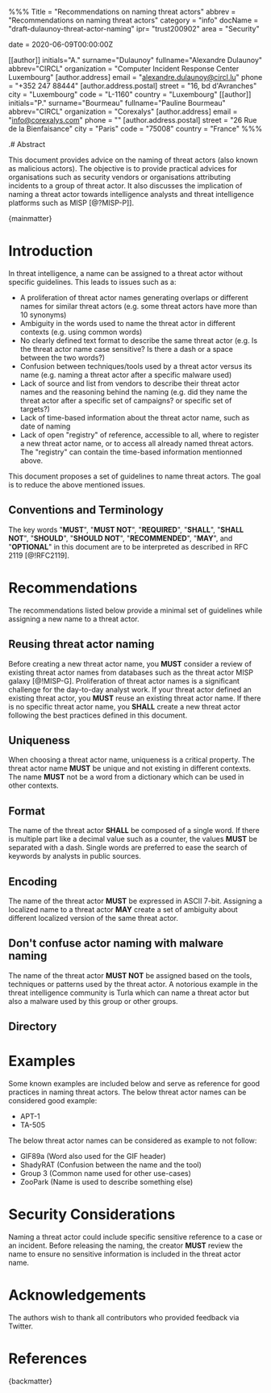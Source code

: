 %%%
Title = "Recommendations on naming threat actors"
abbrev = "Recommendations on naming threat actors"
category = "info"
docName = "draft-dulaunoy-threat-actor-naming"
ipr= "trust200902"
area = "Security"

date = 2020-06-09T00:00:00Z

[[author]]
initials="A."
surname="Dulaunoy"
fullname="Alexandre Dulaunoy"
abbrev="CIRCL"
organization = "Computer Incident Response Center Luxembourg"
 [author.address]
 email = "alexandre.dulaunoy@circl.lu"
 phone = "+352 247 88444"
 [author.address.postal]
 street = "16, bd d'Avranches"
 city = "Luxembourg"
 code = "L-1160"
 country = "Luxembourg"
[[author]]
initials="P."
surname="Bourmeau"
fullname="Pauline Bourmeau"
abbrev="CIRCL"
organization = "Corexalys"
 [author.address]
 email = "info@corexalys.com"
 phone = ""
 [author.address.postal]
 street = "26 Rue de la Bienfaisance"
 city = "Paris"
 code = "75008"
 country = "France"
%%%

.# Abstract

This document provides advice on the naming of threat actors (also known as malicious actors).
The objective is to provide practical advices for organisations such as security vendors or organisations attributing
incidents to a group of threat actor. It also discusses the implication of naming a threat actor towards intelligence analysts
and threat intelligence platforms such as MISP [@?MISP-P]].

{mainmatter}

# Introduction

In threat intelligence, a name can be assigned to a threat actor without specific guidelines. This leads to issues such
as a:

- A proliferation of threat actor names generating overlaps or different names for similar threat actors (e.g. some threat actors have more than 10 synonyms)
- Ambiguity in the words used to name the threat actor in different contexts (e.g. using common words)
- No clearly defined text format to describe the same threat actor (e.g. Is the threat actor name case sensitive? Is there a dash or a space between the two words?)
- Confusion between techniques/tools used by a threat actor versus its name (e.g. naming a threat actor after a specific malware used)
- Lack of source and list from vendors to describe their threat actor names and the reasoning behind the naming (e.g. did they name the threat actor after a specific set of campaigns? or specific set of targets?)
- Lack of time-based information about the threat actor name, such as date of naming
- Lack of open "registry" of reference, accessible to all, where to register a new threat actor name, or to access all already named threat actors. The "registry" can contain the time-based information mentionned above.

This document proposes a set of guidelines to name threat actors. The goal is to reduce the above mentioned issues.


##  Conventions and Terminology

The key words "**MUST**", "**MUST NOT**", "**REQUIRED**", "**SHALL**", "**SHALL NOT**",
"**SHOULD**", "**SHOULD NOT**", "**RECOMMENDED**", "**MAY**", and "**OPTIONAL**" in this
document are to be interpreted as described in RFC 2119 [@!RFC2119].

# Recommendations

The recommendations listed below provide a minimal set of guidelines while assigning a new name to a threat actor.

## Reusing threat actor naming

Before creating a new threat actor name, you **MUST** consider a review of existing threat actor names from databases such as the threat actor
MISP galaxy [@!MISP-G]. Proliferation of threat actor names is a significant challenge for the day-to-day analyst work. If your threat actor defined an existing threat actor, you **MUST**
reuse an existing threat actor name. If there is no specific threat actor name, you **SHALL** create a new threat actor following the best practices defined in this document.

## Uniqueness

When choosing a threat actor name, uniqueness is a critical property. The threat actor name **MUST** be unique and not existing in different contexts. The name **MUST** not be a word from a dictionary which can be used in other contexts.

## Format

The name of the threat actor **SHALL** be composed of a single word. If there is multiple part like a decimal value such as a counter, the values **MUST** be separated with a dash. Single words are preferred to ease the search of keywords by analysts in public sources.

## Encoding

The name of the threat actor **MUST** be expressed in ASCII 7-bit. Assigning a localized name to a threat actor **MAY** create a set of ambiguity about different localized version of the same threat actor.

## Don't confuse actor naming with malware naming

The name of the threat actor **MUST NOT** be assigned based on the tools, techniques or patterns used by the threat actor. A notorious example in the threat intelligence community is Turla which can name a threat actor but also a malware used by this group or other groups.

## Directory

# Examples

Some known examples are included below and serve as reference for good practices in naming threat actors. The below threat actor names can be considered good example:

- APT-1
- TA-505

The below threat actor names can be considered as example to not follow:

- GIF89a (Word also used for the GIF header)
- ShadyRAT (Confusion between the name and the tool)
- Group 3 (Common name used for other use-cases)
- ZooPark (Name is used to describe something else)

# Security Considerations

Naming a threat actor could include specific sensitive reference to a case or an incident. Before releasing the naming, the creator
**MUST** review the name to ensure no sensitive information is included in the threat actor name.

# Acknowledgements

The authors wish to thank all contributors who provided feedback via Twitter.

# References


<reference anchor='MISP-P' target='https://github.com/MISP'>
  <front>
   <title>MISP Project - Open Source Threat Intelligence Platform and Open Standards For Threat Information Sharing</title>
   <author initials='' surname='MISP' fullname='MISP Community'></author>
   <date></date>
  </front>
</reference>

<reference anchor='MISP-T' target='https://github.com/MISP/misp-taxonomies'>
  <front>
   <title>MISP Taxonomies - shared and common vocabularies of tags</title>
   <author initials='' surname='MISP' fullname='MISP Community'></author>
   <date></date>
  </front>
</reference>

<reference anchor='MISP-G' target='https://github.com/MISP/misp-galaxy'>
  <front>
   <title>MISP Galaxy - Public repository </title>
   <author initials='' surname='MISP' fullname='MISP Community'></author>
   <date></date>
  </front>
</reference>


{backmatter}
